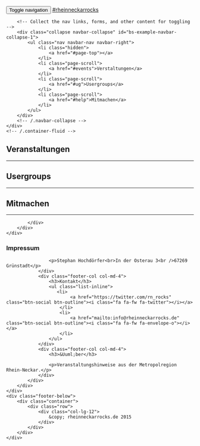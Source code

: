 <!DOCTYPE html>
<html lang="en">
<head>
    <meta charset="utf-8">
    <meta http-equiv="X-UA-Compatible" content="IE=edge">
    <meta name="viewport" content="width=device-width, initial-scale=1">
    <title>#rheinneckarrocks | Was geht ab in der Metropolregion Rhein-Neckar?</title>
    <link href="bower_components/bootstrap/dist/css/bootstrap.min.css" rel="stylesheet">
    <link href="bower_components/font-awesome/css/font-awesome.min.css" rel="stylesheet" type="text/css">
    <link href="http://fonts.googleapis.com/css?family=Montserrat:400,700" rel="stylesheet" type="text/css">
    <link href="http://fonts.googleapis.com/css?family=Lato:400,700,400italic,700italic" rel="stylesheet" type="text/css">
    <link href="styles/rheinneckarrocks.css" rel="stylesheet">
    <!--[if lt IE 9]>
    <script src="bower_components/html5shiv/dist/html5shiv.js"></script>
    <script src="bower_components/respond/dest/respond.min.js"></script>
    <![endif]-->
</head>

<body id="page-top" class="index">

<!-- Navigation -->
<nav class="navbar navbar-default navbar-fixed-top">
    <div class="container">
        <!-- Brand and toggle get grouped for better mobile display -->
        <div class="navbar-header page-scroll">
            <button type="button" class="navbar-toggle" data-toggle="collapse"
                    data-target="#bs-example-navbar-collapse-1">
                <span class="sr-only">Toggle navigation</span>
                <span class="icon-bar"></span>
                <span class="icon-bar"></span>
                <span class="icon-bar"></span>
            </button>
            <a class="navbar-brand" href="#page-top"><span class="green">#rhein</span><span class="yellow">neckar</span><span class="blue">rocks</span></a>
        </div>

        <!-- Collect the nav links, forms, and other content for toggling -->
        <div class="collapse navbar-collapse" id="bs-example-navbar-collapse-1">
            <ul class="nav navbar-nav navbar-right">
                <li class="hidden">
                    <a href="#page-top"></a>
                </li>
                <li class="page-scroll">
                    <a href="#events">Verstaltungen</a>
                </li>
                <li class="page-scroll">
                    <a href="#ug">Usergroups</a>
                </li>
                <li class="page-scroll">
                    <a href="#help">Mitmachen</a>
                </li>
            </ul>
        </div>
        <!-- /.navbar-collapse -->
    </div>
    <!-- /.container-fluid -->
</nav>

<!-- Events Section -->
<section id="events">
    <div class="container">
        <div class="row">
            <div class="col-lg-12 text-center">
                <h2>Veranstaltungen</h2>
                <hr class="star">
            </div>
        </div>
        <div class="row">
            <div class="col-lg-8 col-lg-offset-2 text-center">
                <ul>
                                    </ul>
            </div>
        </div>
    </div>
</section>

<!-- Usergroup Section -->
<section id="ug">
    <div class="container">
        <div class="row">
            <div class="col-lg-12 text-center">
                <h2>Usergroups</h2>
                <hr class="star">
            </div>
        </div>
        <div class="row">
            <div class="col-lg-8 col-lg-offset-2 text-center">
                <ul>
                                    </ul>
            </div>
        </div>
    </div>
</section>

<!-- Help Section -->
<section id="help">
    <div class="container">
        <div class="row">
            <div class="col-lg-12 text-center">
                <h2>Mitmachen</h2>
                <hr class="star">
            </div>
        </div>
        <div class="row">
            <div class="col-lg-4 col-lg-offset-4 text-center">
                
            </div>
        </div>
    </div>
</section>

<!-- Footer -->
<footer class="text-center">
    <div class="footer-above">
        <div class="container">
            <div class="row">
                <div class="footer-col col-md-4">
                    <h3>Impressum</h3>

                    <p>Stephan Hochdörfer<br>In der Osterau 3<br />67269 Grünstadt</p>
                </div>
                <div class="footer-col col-md-4">
                    <h3>Kontakt</h3>
                    <ul class="list-inline">
                       <li>
                            <a href="https://twitter.com/rn_rocks" class="btn-social btn-outline"><i class="fa fa-fw fa-twitter"></i></a>
                        </li>
                        <li>
                            <a href="mailto:info@rheinneckarrocks.de" class="btn-social btn-outline"><i class="fa fa-fw fa-envelope-o"></i></a>
                        </li>
                    </ul>
                </div>
                <div class="footer-col col-md-4">
                    <h3>&Uuml;ber</h3>

                    <p>Veranstaltungshinweise aus der Metropolregion Rhein-Neckar.</p>
                </div>
            </div>
        </div>
    </div>
    <div class="footer-below">
        <div class="container">
            <div class="row">
                <div class="col-lg-12">
                    &copy; rheinneckarrocks.de 2015
                </div>
            </div>
        </div>
    </div>
</footer>

<!-- Scroll to Top Button (Only visible on small and extra-small screen sizes) -->
<div class="scroll-top page-scroll visible-xs visible-sm">
    <a class="btn btn-primary" href="#page-top">
        <i class="fa fa-chevron-up"></i>
    </a>
</div>

<script src="bower_components/jquery/dist/jquery.min.js"></script>
<script src="bower_components/bootstrap/dist/js/bootstrap.min.js"></script>
<script type="text/javascript">
(function(i,s,o,g,r,a,m){i['GoogleAnalyticsObject']=r;i[r]=i[r]||function(){
            (i[r].q=i[r].q||[]).push(arguments)},i[r].l=1*new Date();a=s.createElement(o),
        m=s.getElementsByTagName(o)[0];a.async=1;a.src=g;m.parentNode.insertBefore(a,m)
})(window,document,'script','//www.google-analytics.com/analytics.js','ga');
ga('create', 'UA-66669388-1', 'auto');
ga('send', 'pageview');
</script>
</body>
</html>
